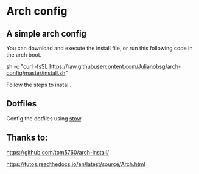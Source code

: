 # Arch config

## A simple arch config

You can download and execute the install file, or run this following code in the arch boot.

sh -c "curl -fsSL https://raw.githubusercontent.com/Julianobsg/arch-config/master/install.sh"

Follow the steps to install.

## Dotfiles

Config the dotfiles using [stow](https://www.gnu.org/software/stow/).

## Thanks to:

https://github.com/tom5760/arch-install/

https://tutos.readthedocs.io/en/latest/source/Arch.html
